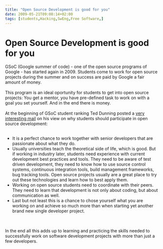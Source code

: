 ```yaml
---
title: "Open Source Development is good for you"
date: 2009-05-21T09:08:14+02:00
tags: [students,Hacking,SwEng,Free Software,]
---
```


# Open Source Development is good for you


GSoC (Google summer of code) - one of the open source programs of Google - has started again in 2009. Students come to 
work for open source projects during the summer and on success are paid by Google a fair amount of money.<br><br>This 
program is an ideal oportunity for students to get into open source projects: You get a mentor, you have pre-defined 
task to work on with a goal you set yourself. And in the end there is money.<br><br>At the beginning of GSoC student 
ranking Ted Dunning posted a <a href="http://www.nabble.com/Re%3A--GSOC--Ranking-Process-p22834397.html">very 
interesting mail</a> on his view on why students should participate in open source development:<br><br><ul><li>It is a 
perfect chance to work together with senior developers that are passionate about what they do.<br><li>Usually 
universities teach the theoretical side of life, which is good. But if working in industry later, students need 
experience with current development best practices and tools. They need to be aware of test driven development, they 
need to know how to use source control systems, continuous integration tools, build management frameworks, bug tracking 
tools. Open source projects usually are a great place to try out these technologies and learn how to best apply 
them.<br><li>Working on open source students need to coordinate with their peers. They need to learn that development 
is not only about coding, but about communication as well.<br><li>Last but not least this is a chance to chose yourself 
what you are working on and achieve so much more than when starting yet another brand new single developer 
project.<br></ul><br><br>In the end all this adds up to learning and practicing the skills needed to successfully work 
on software development projects with more than just a few developers.
